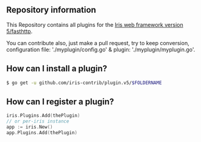 ## Repository information

This Repository contains all plugins for the [Iris web framework version 5/fasthttp](https://github.com/kataras/iris/tree/5.0.0).

You can contribute also, just make a pull request, try to keep conversion, configuration file: './myplugin/config.go' & plugin: './myplugin/myplugin.go'.


## How can I install a plugin?

```sh
$ go get -u github.com/iris-contrib/plugin.v5/$FOLDERNAME
```

## How can I register a plugin?

```go
iris.Plugins.Add(thePlugin)
// or per-iris instance
app := iris.New()
app.Plugins.Add(thePlugin)
```
